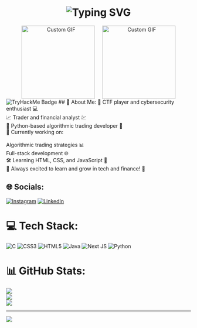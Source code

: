 <h1 align="center">
  <img src="https://readme-typing-svg.herokuapp.com/?lines=Welcome+to+my+GitHub!;I'm+Soham+Datta;CTF+Player+%26+Cybersecurity+Enthusiast;Trader+%26+Financial+Analyst;Python+Algorithmic+Trading+Developer&center=true&size=30&duration=3000&pause=1000&width=700" alt="Typing SVG" />
</h1>


<div align="center">
  <div style="display: flex; justify-content: center; align-items: center; flex-wrap: wrap; gap: 20px;">
    <img src="https://github.com/Soham-78micro/Gifs/blob/main/ezgif-6-444bc44d7c-unscreen.gif?raw=true" width="200" height="200" alt="Custom GIF">
    <img src="https://github.com/Soham-78micro/Gifs/blob/main/219923809-b86dc415-a0c2-4a38-b-unscreen.gif?raw=true" width="200" height="200" alt="Custom GIF">
  </div>
</div>
<img src="https://tryhackme-badges.s3.amazonaws.com/soham3456.png" alt="TryHackMe Badge" >
## 💫 About Me:
🔐 CTF player and cybersecurity enthusiast 💻<br>📈 Trader and financial analyst 💹<br>🐍 Python-based algorithmic trading developer 🤖<br>💼 Currently working on:<br><br>Algorithmic trading strategies 📊<br>Full-stack development 🌐<br>🛠️ Learning HTML, CSS, and JavaScript 🚀<br>🌟 Always excited to learn and grow in tech and finance! 🧠


## 🌐 Socials:
[![Instagram](https://img.shields.io/badge/Instagram-%23E4405F.svg?logo=Instagram&logoColor=white)](https://www.instagram.com/soham_988/?hl=en) [![LinkedIn](https://img.shields.io/badge/LinkedIn-%230077B5.svg?logo=linkedin&logoColor=white)](https://www.linkedin.com/in/soham-datta-%E2%80%8E-83953428a/)

# 💻 Tech Stack:
![C](https://img.shields.io/badge/c-%2300599C.svg?style=for-the-badge&logo=c&logoColor=white) ![CSS3](https://img.shields.io/badge/css3-%231572B6.svg?style=for-the-badge&logo=css3&logoColor=white) ![HTML5](https://img.shields.io/badge/html5-%23E34F26.svg?style=for-the-badge&logo=html5&logoColor=white) ![Java](https://img.shields.io/badge/java-%23ED8B00.svg?style=for-the-badge&logo=openjdk&logoColor=white) ![Next JS](https://img.shields.io/badge/Next-black?style=for-the-badge&logo=next.js&logoColor=white) ![Python](https://img.shields.io/badge/python-3670A0?style=for-the-badge&logo=python&logoColor=ffdd54)

# 📊 GitHub Stats:
![](https://github-readme-stats.vercel.app/api?username=Soham-78micro&theme=dark&hide_border=false&include_all_commits=false&count_private=false)<br/>
![](https://github-readme-streak-stats.herokuapp.com/?user=Soham-78micro&theme=dark&hide_border=false)<br/>
![](https://github-readme-stats.vercel.app/api/top-langs/?username=Soham-78micro&theme=dark&hide_border=false&include_all_commits=false&count_private=false&layout=compact)

---
[![](https://visitcount.itsvg.in/api?id=Soham-78micro&icon=0&color=0)](https://visitcount.itsvg.in)

<!-- Proudly created with GPRM ( https://gprm.itsvg.in ) -->
